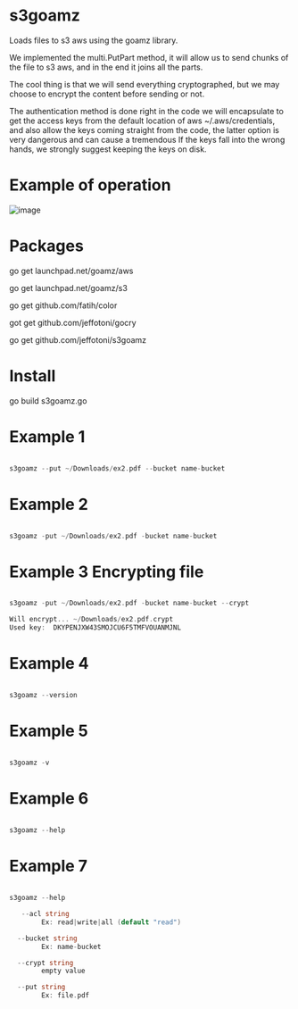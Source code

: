 # s3goamz

Loads files to s3 aws using the goamz library.

We implemented the multi.PutPart method, it will allow us to send chunks of the file to s3 aws, and in the end it joins all the parts.

The cool thing is that we will send everything cryptographed, but we may choose to encrypt the content before sending or not.

The authentication method is done right in the code we will encapsulate to get the access keys from the default location of aws ~/.aws/credentials, and also allow the keys coming straight from the code, the latter option is very dangerous and can cause a tremendous If the keys fall into the wrong hands, we strongly suggest keeping the keys on disk.


# Example of operation

![image]()

# Packages

go get launchpad.net/goamz/aws

go get launchpad.net/goamz/s3

go get github.com/fatih/color

got get github.com/jeffotoni/gocry

go get github.com/jeffotoni/s3goamz

# Install

go build s3goamz.go

# Example 1

```go

s3goamz --put ~/Downloads/ex2.pdf --bucket name-bucket

```

# Example 2 

```go

s3goamz -put ~/Downloads/ex2.pdf -bucket name-bucket

```

# Example 3 Encrypting file

```go

s3goamz -put ~/Downloads/ex2.pdf -bucket name-bucket --crypt

Will encrypt... ~/Downloads/ex2.pdf.crypt
Used key:  DKYPENJXW43SMOJCU6F5TMFVOUANMJNL

```

# Example 4 

```go

s3goamz --version

```

# Example 5

```go

s3goamz -v

```


# Example 6 

```go

s3goamz --help

```

# Example 7

```go
	
s3goamz --help

   --acl string
    	Ex: read|write|all (default "read")

  --bucket string
    	Ex: name-bucket

  --crypt string
    	empty value

  --put string
    	Ex: file.pdf


```
